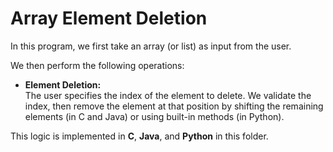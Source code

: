 # Array Element Deletion

In this program, we first take an array (or list) as input from the user.

We then perform the following operations:

- **Element Deletion:**  
  The user specifies the index of the element to delete. We validate the index, then remove the element at that position by shifting the remaining elements (in C and Java) or using built-in methods (in Python).

This logic is implemented in **C**, **Java**, and **Python** in this folder.
